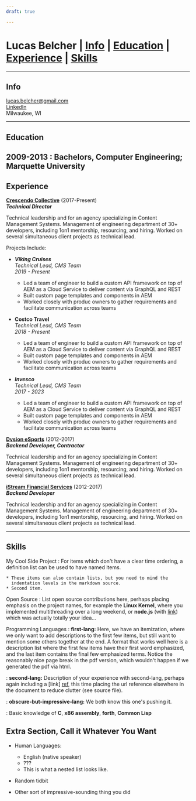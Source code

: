 ```yaml
---
draft: true

---
```

# Lucas Belcher | [Info](#info) | [Education](#education) | [Experience](#experience) | [Skills](#skills)


  

-----------------------------------------------
## Info
lucas.belcher@gmail.com\
[LinkedIn](https://www.linkedin.com/in/lucas-belcher-47086125/)\
Milwaukee, WI


-----------------------------------------------

## Education

2009-2013
:   **Bachelors, Computer Engineering**; Marquette University
----------
## Experience

**[Crescendo Collective](https://www.crescendocollective.com)** (2017-Present)\
***Technical Director***

Technical leadership and for an agency specializing in Content Management Systems. Management of engineering department of 30+ developers, including 1on1 mentorship, resourcing, and hiring. Worked on several simultaneous client projects as technical lead.

Projects Include:

* ***Viking Cruises***\
    *Technical Lead, CMS Team*\
    *2019 - Present*
    * Led a team of engineer to build a custom API framework on top of AEM as a Cloud Service to deliver content via GraphQL and REST
    * Built custom page templates and components in AEM
    * Worked closely with produc owners to gather requirements and facilitate communication across teams

 * **Costco Travel**\
    *Technical Lead, CMS Team*\
    *2018 - Present*
    * Led a team of engineer to build a custom API framework on top of AEM as a Cloud Service to deliver content via GraphQL and REST
    * Built custom page templates and components in AEM
    * Worked closely with produc owners to gather requirements and facilitate communication across teams

* ***Invesco***\
    *Technical Lead, CMS Team*\
    *2017 - 2023*
    * Led a team of engineer to build a custom API framework on top of AEM as a Cloud Service to deliver content via GraphQL and REST
    * Built custom page templates and components in AEM
    * Worked closely with produc owners to gather requirements and facilitate communication across teams

**[Dvsion eSports](https://dotesports.com/counter-strike/news/dvsion-esports-counter-strike-10820)** (2012-2017)\
***Backend Developer, Contractor***

Technical leadership and for an agency specializing in Content Management Systems. Management of engineering department of 30+ developers, including 1on1 mentorship, resourcing, and hiring. Worked on several simultaneous client projects as technical lead.

**[iStream Financial Services](https://www.istreamfs.com)** (2012-2017)\
***Backend Developer***

Technical leadership and for an agency specializing in Content Management Systems. Management of engineering department of 30+ developers, including 1on1 mentorship, resourcing, and hiring. Worked on several simultaneous client projects as technical lead.

--------------------
## Skills


My Cool Side Project
:   For items which don't have a clear time ordering, a definition
    list can be used to have named items.

    * These items can also contain lists, but you need to mind the
      indentation levels in the markdown source.
    * Second item.

Open Source
:   List open source contributions here, perhaps placing emphasis on
    the project names, for example the **Linux Kernel**, where you
    implemented multithreading over a long weekend, or **node.js**
    (with [link](http://nodejs.org)) which was actually totally
    your idea...

Programming Languages
:   **first-lang:** Here, we have an itemization, where we only want
    to add descriptions to the first few items, but still want to
    mention some others together at the end. A format that works well
    here is a description list where the first few items have their
    first word emphasized, and the last item contains the final few
    emphasized terms. Notice the reasonably nice page break in the pdf
    version, which wouldn't happen if we generated the pdf via html.

:   **second-lang:** Description of your experience with second-lang,
    perhaps again including a [link] [ref], this time placing the url
    reference elsewhere in the document to reduce clutter (see source
    file). 

:   **obscure-but-impressive-lang:** We both know this one's pushing
    it.

:   Basic knowledge of **C**, **x86 assembly**, **forth**, **Common Lisp**

[ref]: https://github.com/githubuser/superlongprojectname

Extra Section, Call it Whatever You Want
----------------------------------------

* Human Languages:

     * English (native speaker)
     * ???
     * This is what a nested list looks like.

* Random tidbit

* Other sort of impressive-sounding thing you did